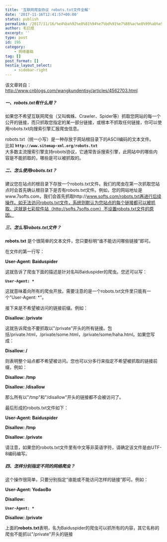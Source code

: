 ```yaml
---
title: '互联网爬虫协议 robots.txt文件全解'
date: '2017-11-16T12:41:57+00:00'
status: publish
permalink: /2017/11/16/%e4%ba%92%e8%81%94%e7%bd%91%e7%88%ac%e8%99%ab%e5%8d%8f%e8%ae%ae-robots-txt%e6%96%87%e4%bb%b6%e5%85%a8%e8%a7%a3
author: 毛巳煜
excerpt: ''
type: post
id: 195
category:
    - 网络基础
tag: []
post_format: []
hestia_layout_select:
    - sidebar-right
---
```

该文章转自：http://www.cnblogs.com/wangkundentisy/articles/4562703.html

##### **一、robots.txt有什么用？**

如果您不希望互联网爬虫（又叫蜘蛛、Crawler、Spider等）抓取您网站的每一个公开的链接，而只抓取您指定的某一部分链接，或根本不抓取任何链接，你可以使用robots.txt向搜索引擎汇报爬虫信息。

robots.txt（统一小写）是一种存放于网站根目录下的ASCII编码的文本文件。  
比如 **`http://www.sitemap-xml.org/robots.txt`**  
 大多数主流搜索引擎支持robots协议，它通常告诉搜索引擎，此网站中的哪些内容是不能抓取的，哪些是可以被抓取的。

##### **二、怎么使用robots.txt？**

建议您在站点的根目录下存放一个robots.txt文件。我们的爬虫在第一次抓取您站点时会首先确认根目录下是否有robots.txt文件。例如，您的网站地址是www.7softs.com，我们会首先抓取http://www.softs.com/robots.txt再进行后续操作。如无法访问robots.txt文件，系统则默认为您站点的每个链接都可以被抓取。这就是七彩软件站（http://softs.7softs.com）不设置robots.txt文件的原因。

##### **三、怎么写robots.txt文件？**

**robots.txt** 是个很简单的文本文件，您只要标明“谁不能访问哪些链接”即可。

在文件的第一行写：

**User-Agent: Baiduspider**

这就告诉了爬虫下面的描述是针对名叫Baiduspider的爬虫。您还可以写：

**`User-Agent: *`**

这就意味着向所有的爬虫开放。需要注意的是一个robots.txt文件里只能有一个"User-Agent: \*"。

接下来是不希望被访问的链接前缀。例如：

**Disallow: /private**

这就告诉爬虫不要抓取以"/private"开头的所有链接。包括/private.html，/private/some.html，/private/some/haha.html。如果您写成：

**Disallow: /**

则表明整个站点都不希望被访问。您也可以分多行来指定不希望被抓取的链接前缀，例如：

**Disallow: /tmp**

**Disallow: /disallow**

那么所有以"/tmp"和"/disallow"开头的链接都不会被访问了。

最后形成的robots.txt文件如下：

**User-Agent: Baiduspider**

**Disallow: /tmp**

**Disallow: /private**

请注意，如果您的robots.txt文件里有中文等非英语字符，请确定该文件是由UTF-8编码编写。

##### **四、怎样分别指定不同的网络爬虫？**

这个操作很简单，只要分别指定“谁能或不能访问怎样的链接”即可。例如：

**User-Agent: YodaoBo**

**Disallow:**

**`User-Agent: *`**

**Disallow: /private**

上面的**robots.txt**表明，名为Baiduspider的爬虫可以抓所有的内容，其它名称的爬虫不能抓以"/private"开头的链接